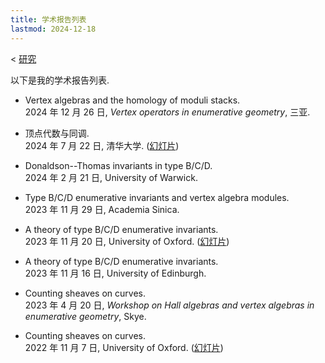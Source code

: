 ```yaml
---
title: 学术报告列表
lastmod: 2024-12-18
---
```


< [研究](/zh-cn/research)

以下是我的学术报告列表.

- Vertex algebras and the homology of moduli stacks.\
  2024 年 12 月 26 日, _Vertex operators in enumerative geometry_, 三亚.

- 顶点代数与同调.\
  2024 年 7 月 22 日, 清华大学. ([幻灯片](/pdf/20240722-tsinghua.pdf))

- Donaldson--Thomas invariants in type B/C/D.\
  2024 年 2 月 21 日, University of Warwick.

- Type B/C/D enumerative invariants and vertex algebra modules.\
  2023 年 11 月 29 日, Academia Sinica.

- A theory of type B/C/D enumerative invariants.\
  2023 年 11 月 20 日, University of Oxford. ([幻灯片](/pdf/20231120-self-dual.pdf))

- A theory of type B/C/D enumerative invariants.\
  2023 年 11 月 16 日, University of Edinburgh.

- Counting sheaves on curves.\
  2023 年 4 月 20 日, _Workshop on Hall algebras and vertex algebras in enumerative geometry_, Skye.

- Counting sheaves on curves.\
  2022 年 11 月 7 日, University of Oxford. ([幻灯片](/pdf/20221107-curves.pdf))
